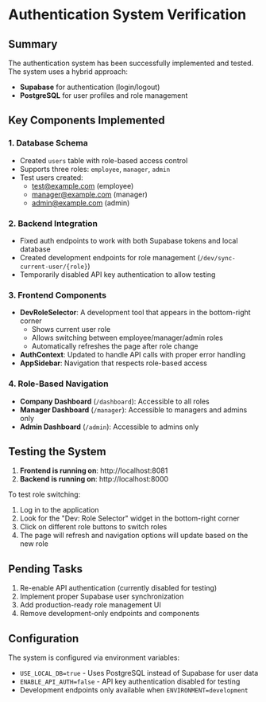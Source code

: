 # Authentication System Verification

## Summary
The authentication system has been successfully implemented and tested. The system uses a hybrid approach:
- **Supabase** for authentication (login/logout)
- **PostgreSQL** for user profiles and role management

## Key Components Implemented

### 1. Database Schema
- Created `users` table with role-based access control
- Supports three roles: `employee`, `manager`, `admin`
- Test users created:
  - test@example.com (employee)
  - manager@example.com (manager)
  - admin@example.com (admin)

### 2. Backend Integration
- Fixed auth endpoints to work with both Supabase tokens and local database
- Created development endpoints for role management (`/dev/sync-current-user/{role}`)
- Temporarily disabled API key authentication to allow testing

### 3. Frontend Components
- **DevRoleSelector**: A development tool that appears in the bottom-right corner
  - Shows current user role
  - Allows switching between employee/manager/admin roles
  - Automatically refreshes the page after role change
- **AuthContext**: Updated to handle API calls with proper error handling
- **AppSidebar**: Navigation that respects role-based access

### 4. Role-Based Navigation
- **Company Dashboard** (`/dashboard`): Accessible to all roles
- **Manager Dashboard** (`/manager`): Accessible to managers and admins only
- **Admin Dashboard** (`/admin`): Accessible to admins only

## Testing the System

1. **Frontend is running on**: http://localhost:8081
2. **Backend is running on**: http://localhost:8000

To test role switching:
1. Log in to the application
2. Look for the "Dev: Role Selector" widget in the bottom-right corner
3. Click on different role buttons to switch roles
4. The page will refresh and navigation options will update based on the new role

## Pending Tasks
1. Re-enable API authentication (currently disabled for testing)
2. Implement proper Supabase user synchronization
3. Add production-ready role management UI
4. Remove development-only endpoints and components

## Configuration
The system is configured via environment variables:
- `USE_LOCAL_DB=true` - Uses PostgreSQL instead of Supabase for user data
- `ENABLE_API_AUTH=false` - API key authentication disabled for testing
- Development endpoints only available when `ENVIRONMENT=development`